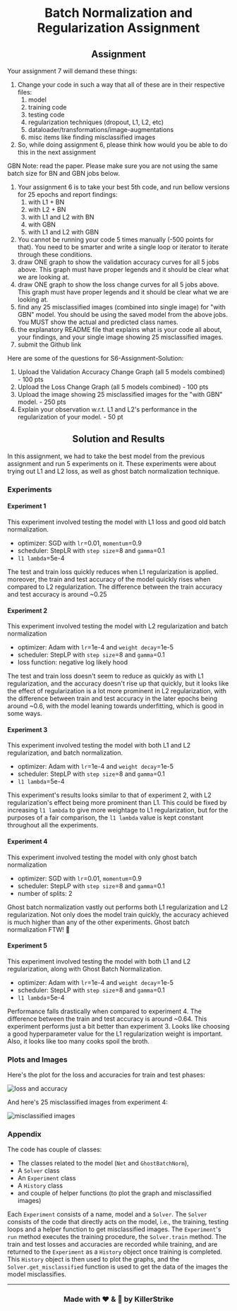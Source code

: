 <h1 align = "center">Batch Normalization and Regularization Assignment</h1>

<h2 align = "center">Assignment</h2>

Your assignment 7 will demand these things:

1. Change your code in such a way that all of these are in their respective files:
    1. model
    2. training code
    3. testing code
    4. regularization techniques (dropout, L1, L2, etc)
    5. dataloader/transformations/image-augmentations
    6. misc items like finding misclassified images
2. So, while doing assignment 6, please think how would you be able to do this in the next assignment
 

GBN Note: read the paper. Please make sure you are not using the same batch size for BN and GBN jobs below. 

1. Your assignment 6 is to take your best 5th code, and run bellow versions for 25 epochs and report findings:
    1. with L1 + BN
    2. with L2 + BN
    3. with L1 and L2 with BN
    4. with GBN
    5. with L1 and L2 with GBN
2. You cannot be running your code 5 times manually (-500 points for that). You need to be smarter and write a single loop or iterator to iterate through these conditions.
3. draw ONE graph to show the validation accuracy curves for all 5 jobs above. This graph must have proper legends and it should be clear what we are looking at.
4. draw ONE graph to show the loss change curves for all 5 jobs above. This graph must have proper legends and it should be clear what we are looking at.
5. find any 25 misclassified images (combined into single image) for "with GBN" model. You should be using the saved model from the above jobs.  You MUST show the actual and predicted class names.
6. the explanatory README file that explains what is your code all about, your findings, and your single image showing 25 misclassified images.
7. submit the Github link
 

 

Here are some of the questions for S6-Assignment-Solution:

1. Upload the Validation Accuracy Change Graph (all 5 models combined) - 100 pts
2. Upload the Loss Change Graph (all 5 models combined) - 100 pts
3. Upload the image showing 25 misclassified images for the "with GBN" model. - 250 pts
4. Explain your observation w.r.t. L1 and L2's performance in the regularization of your model. - 50 pt


<h2 align = "center">Solution and Results</h2>

In this assignment, we had to take the best model from the previous assignment and run 5 experiments on it. These experiments were about trying out L1 and L2 loss, as well as ghost batch normalization technique.
### Experiments

#### Experiment 1
This experiment involved testing the model with L1 loss and good old batch normalization. 
- optimizer: SGD with `lr`=0.01, `momentum`=0.9
- scheduler: StepLR with `step size`=8 and `gamma`=0.1
- `l1 lambda`=5e-4

The test and train loss quickly reduces when L1 regularization is applied. moreover, the train and test accuracy of the model quickly rises when compared to L2 regularization. The difference between the train accuracy and test accuracy is around ~0.25

#### Experiment 2
This experiment involved testing the model with L2 regularization and batch normalization
- optimizer: Adam with `lr`=1e-4 and `weight decay`=1e-5
- scheduler: StepLP with `step size`=8 and `gamma`=0.1
- loss function: negative log likely hood

The test and train loss doesn't seem to reduce as quickly as with L1 regularization, and the accuracy doesn't rise up that quickly, but it looks like the effect of regularization is a lot more prominent in L2 regularization, with the difference between train and test accuracy in the later epochs being around ~0.6, with the model leaning towards underfitting, which is good in some ways.

#### Experiment 3
This experiment involved testing the model with both L1 and L2 regularization, and batch normalization.
- optimizer: Adam with `lr`=1e-4 and `weight decay`=1e-5
- scheduler: StepLP with `step size`=8 and `gamma`=0.1
- `l1 lambda`=5e-4

This experiment's results looks similar to that of experiment 2, with L2 regularization's effect being more prominent than L1. This could be fixed by increasing `l1 lambda` to give more weightage to L1 regularization, but for the purposes of a fair comparison, the `l1 lambda` value is kept constant throughout all the experiments.

#### Experiment 4
This experiment involved testing the model with only ghost batch normalization
- optimizer: SGD with `lr`=0.01, `momentum`=0.9
- scheduler: StepLP with `step size`=8 and `gamma`=0.1
- number of splits: 2

Ghost batch normalization vastly out performs both L1 regularization and L2 regularization. Not only does the model train quickly, the accuracy achieved is much higher than any of the other experiments. Ghost batch normalization FTW! :raised_hands:

#### Experiment 5
This experiment involved testing the model with both L1 and L2 regularization, along with Ghost Batch Normalization.
- optimizer: Adam with `lr`=1e-4 and `weight decay`=1e-5
- scheduler: StepLP with `step size`=8 and `gamma`=0.1
- `l1 lambda`=5e-4

Performance falls drastically when compared to experiment 4. The difference between the train and test accuracy is around ~0.64. This experiment performs just a bit better than experiment 3. Looks like choosing a good hyperparameter value for the L1 regularization weight is important. Also, it looks like too many cooks spoil the broth.

### Plots and Images
Here's the plot for the loss and accuracies for train and test phases:

![loss and accuracy](Assets/loss_and_acc_plot.png)

And here's 25 misclassified images from experiment 4:

![misclassified images](Assets/misclassified_images.png)

### Appendix
The code has couple of classes:
- The classes related to the model (`Net` and `GhostBatchNorm`),
- A `Solver` class
- An `Experiment` class
- A `History` class
- and couple of helper functions (to plot the graph and misclassified images)

Each `Experiment` consists of a name, model and a `Solver`. The `Solver` consists of the code that directly acts on the model, i.e., the training, testing loops and a helper function to get misclassified images. The `Experiment`'s `run` method executes the training procedure, the `Solver.train` method. The train and test losses and accuracies are recorded while training, and are returned to the `Experiment` as a `History` object once training is completed. This `History` object is then used to plot the graphs, and the `Solver.get_misclassified` function is used to get the data of the images the model misclassifies.

---
<h3 align = "center"> Made with ❤ & 🍻 by KillerStrike</h3>